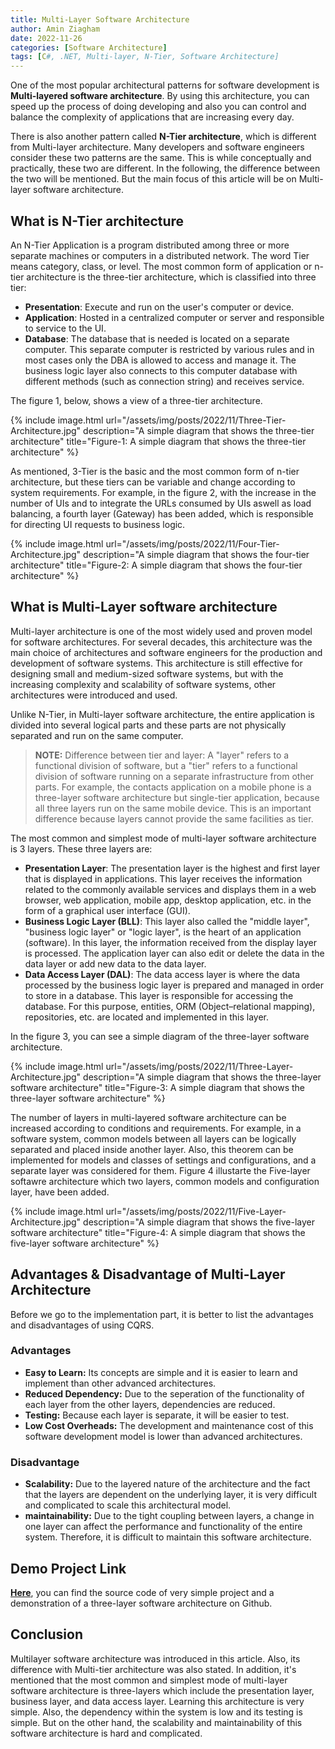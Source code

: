 ```yaml
---
title: Multi-Layer Software Architecture
author: Amin Ziagham
date: 2022-11-26
categories: [Software Architecture]
tags: [C#, .NET, Multi-layer, N-Tier, Software Architecture]
---
```


One of the most popular architectural patterns for software development is **Multi-layered software architecture**. By using this architecture, you can speed up the process of doing developing and also you can control and balance the complexity of applications that are increasing every day.

There is also another pattern called **N-Tier architecture**, which is different from Multi-layer architecture. Many developers and software engineers consider these two patterns are the same. This is while conceptually and practically, these two are different. In the following, the difference between the two will be mentioned. But the main focus of this article will be on Multi-layer software architecture.

## What is N-Tier architecture
An N-Tier Application is a program distributed among three or more separate machines or computers in a distributed network. The word Tier means category, class, or level. The most common form of application or n-tier architecture is the three-tier architecture, which is classified into three tier:

- **Presentation**: Execute and run on the user's computer or device.
- **Application**: Hosted in a centralized computer or server and responsible to service to the UI.
- **Database**: The database that is needed is located on a separate computer. This separate computer is restricted by various rules and in most cases only the DBA is allowed to access and manage it. The business logic layer also connects to this computer database with different methods (such as connection string) and receives service.

The figure 1, below, shows a view of a three-tier architecture.

{% include image.html url="/assets/img/posts/2022/11/Three-Tier-Architecture.jpg" description="A simple diagram that shows the three-tier architecture" title="Figure-1: A simple diagram that shows the three-tier architecture" %}

As mentioned, 3-Tier is the basic and the most common form of n-tier architecture, but these tiers can be variable and change according to system requirements. For example, in the figure 2, with the increase in the number of UIs and to integrate the URLs consumed by UIs aswell as load balancing, a fourth layer (Gateway) has been added, which is responsible for directing UI requests to business logic.

{% include image.html url="/assets/img/posts/2022/11/Four-Tier-Architecture.jpg" description="A simple diagram that shows the four-tier architecture" title="Figure-2: A simple diagram that shows the four-tier architecture" %}

## What is Multi-Layer software architecture
Multi-layer architecture is one of the most widely used and proven model for software architectures. For several decades, this architecture was the main choice of architectures and software engineers for the production and development of software systems. This architecture is still effective for designing small and medium-sized software systems, but with the increasing complexity and scalability of software systems, other architectures were introduced and used.

Unlike N-Tier, in Multi-layer software architecture, the entire application is divided into several logical parts and these parts are not physically separated and run on the same computer. 

<blockquote class="yellow">
<b>NOTE:</b> Difference between tier and layer: A "layer" refers to a functional division of software, but a "tier" refers to a functional division of software running on a separate infrastructure from other parts. For example, the contacts application on a mobile phone is a three-layer software architecture but single-tier application, because all three layers run on the same mobile device. This is an important difference because layers cannot provide the same facilities as tier.
</blockquote>

The most common and simplest mode of multi-layer software architecture is 3 layers. These three layers are:
- **Presentation Layer**: The presentation layer is the highest and first layer that is displayed in applications. This layer receives the information related to the commonly available services and displays them in a web browser, web application, mobile app, desktop application, etc. in the form of a graphical user interface (GUI).
- **Business Logic Layer (BLL)**: This layer also called the "middle layer", "business logic layer" or "logic layer", is the heart of an application (software). In this layer, the information received from the display layer is processed. The application layer can also edit or delete the data in the data layer or add new data to the data layer.
- **Data Access Layer (DAL)**: The data access layer is where the data processed by the business logic layer is prepared and managed in order to store in a database. This layer is responsible for accessing the database. For this purpose, entities, ORM (Object–relational mapping), repositories, etc. are located and implemented in this layer.

In the figure 3, you can see a simple diagram of the three-layer software architecture.

{% include image.html url="/assets/img/posts/2022/11/Three-Layer-Architecture.jpg" description="A simple diagram that shows the three-layer software architecture" title="Figure-3: A simple diagram that shows the three-layer software architecture" %}

The number of layers in multi-layered software architecture can be increased according to conditions and requirements. For example, in a software system, common models between all layers can be logically separated and placed inside another layer. Also, this theorem can be implemented for models and classes of settings and configurations, and a separate layer was considered for them. Figure 4 illustarte the Five-layer softawre architecture which two layers, common models and configuration layer, have been added.

{% include image.html url="/assets/img/posts/2022/11/Five-Layer-Architecture.jpg" description="A simple diagram that shows the five-layer software architecture" title="Figure-4: A simple diagram that shows the five-layer software architecture" %}

## Advantages & Disadvantage of Multi-Layer Architecture
Before we go to the implementation part, it is better to list the advantages and disadvantages of using CQRS.

### Advantages
- **Easy to Learn:** Its concepts are simple and it is easier to learn and implement than other advanced architectures.
- **Reduced Dependency:** Due to the seperation of the functionality of each layer from the other layers, dependencies are reduced.
- **Testing:** Because each layer is separate, it will be easier to test.
- **Low Cost Overheads:** The development and maintenance cost of this software development model is lower than advanced architectures.

### Disadvantage
- **Scalability:** Due to the layered nature of the architecture and the fact that the layers are dependent on the underlying layer, it is very difficult and complicated to scale this architectural model.
- **maintainability:** Due to the tight coupling between layers, a change in one layer can affect the performance and functionality of the entire system. Therefore, it is difficult to maintain this software architecture.

## Demo Project Link
<a target="_blank" href="https://github.com/ziagham/MultiLayerArchitecture-Demo">**Here**</a>, you can find the source code of very simple project and a demonstration of a three-layer software architecture on Github.

## Conclusion
Multilayer software architecture was introduced in this article. Also, its difference with Multi-tier architecture was also stated. In addition, it's mentioned that the most common and simplest mode of multi-layer software architecture is three-layers which include the presentation layer, business layer, and data access layer. Learning this architecture is very simple. Also, the dependency within the system is low and its testing is simple. But on the other hand, the scalability and maintainability of this software architecture is hard and complicated.